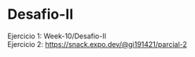 # Desafio-II
Ejercicio 1: Week-10/Desafio-II  
Ejercicio 2: https://snack.expo.dev/@gi191421/parcial-2
